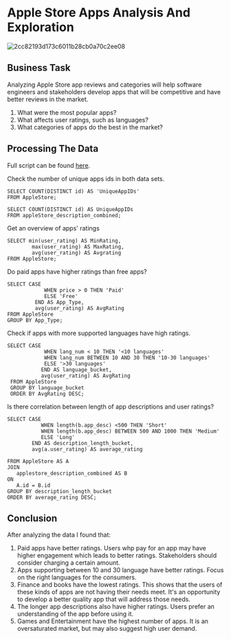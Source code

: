 # Apple Store Apps Analysis And Exploration
 ![2cc82193d173c6011b28cb0a70c2ee08](https://github.com/jennttraan/Apple_Store_App_Review/assets/144400508/d72ac93a-3293-46cf-883e-8d907ce865a1)


## Business Task

Analyzing Apple Store app reviews and categories will help software engineers and stakeholders develop apps that will be competitive and have better reviews in the market. 
1. What were the most popular apps?
2. What affects user ratings, such as languages?
3. What categories of apps do the best in the market?


## Processing The Data

Full script can be found [here](https://github.com/jennttraan/Apple_Store_App_Review/blob/main/App_Store_SQL.sql).

Check the number of unique apps ids in both data sets. 
```
SELECT COUNT(DISTINCT id) AS 'UniqueAppIDs'
FROM AppleStore;

SELECT COUNT(DISTINCT id) AS UniqueAppIDs 
FROM appleStore_description_combined;
```

Get an overview of apps' ratings

```
SELECT min(user_rating) AS MinRating,
		max(user_rating) AS MaxRating,
        avg(user_rating) AS Avgrating
FROM AppleStore;
```

Do paid apps have higher ratings than free apps?

```
SELECT CASE
			WHEN price > 0 THEN 'Paid'
            ELSE 'Free'
         END AS App_Type,
         avg(user_rating) AS AvgRating
FROM AppleStore
GROUP BY App_Type;
```

Check if apps with more supported languages have high ratings.

```
SELECT CASE
			WHEN lang_num < 10 THEN '<10 languages'
            WHEN lang_num BETWEEN 10 AND 30 THEN '10-30 languages'
            ELSE '>30 languages'
           END AS language_bucket,
           avg(user_rating) AS AvgRating
 FROM AppleStore
 GROUP BY language_bucket
 ORDER BY AvgRating DESC;
 ```
Is there correlation between length of app descriptions and user ratings?

 ```
 SELECT CASE
 			WHEN length(b.app_desc) <500 THEN 'Short'
            WHEN length(b.app_desc) BETWEEN 500 AND 1000 THEN 'Medium'
            ELSE 'Long'
         END AS description_length_bucket,
         avg(a.user_rating) AS average_rating
 
 FROM AppleStore AS A
 JOIN
 	applestore_description_combined AS B
ON 
	A.id = B.id
GROUP BY description_length_bucket
 ORDER BY average_rating DESC;
```

## Conclusion

After analyzing the data I found that:
<br>
1. Paid apps have better ratings. Users whp pay for an app may have higher engagement which leads to better ratings. Stakeholders should consider charging a certain amount.  
2. Apps supporting between 10 and 30 language have better ratings. Focus on the right languages for the consumers.
3. Finance and books have the lowest ratings. This shows that the users of these kinds of apps are not having their needs meet. It's an opportunity to develop a better quality app that will  address those needs.
4. The longer app descriptions also have higher ratings. Users prefer an understanding of the app before using it.
5. Games and Entertainment have the highest number of apps. It is an oversaturated market, but may also suggest high user demand. 
